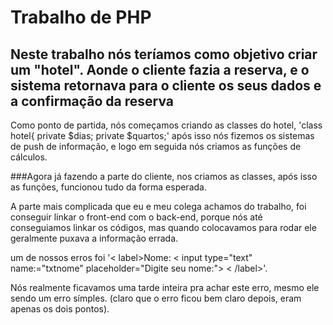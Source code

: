 # Trabalho de PHP

## Neste trabalho nós teríamos como objetivo criar um "hotel". Aonde o cliente fazia a reserva, e o sistema retornava para o cliente os seus dados e a confirmação da reserva

Como ponto de partida, nós começamos criando as classes do hotel,
	'class hotel{
    private $dias;
    private $quartos;'
após isso nós fizemos os sistemas de push de informação, e logo em seguida nós criamos as funções de cálculos.

###Agora já fazendo a parte do cliente, nos criamos as classes, após isso as funções, funcionou tudo da forma esperada.

A parte mais complicada que eu e meu colega achamos do trabalho, foi conseguir linkar o front-end com o back-end, porque nós até conseguiamos linkar os códigos,
mas quando colocavamos para rodar ele geralmente puxava a informação errada.

um de nossos erros foi
'< label>Nome: 
 	< input type="text" name:="txtnome" placeholder="Digite seu nome:">
 < /label>'.
 
 Nós realmente ficavamos uma tarde inteira pra achar este erro, mesmo ele sendo um erro símples.
 (claro que o erro ficou bem claro depois, eram apenas os dois pontos).
